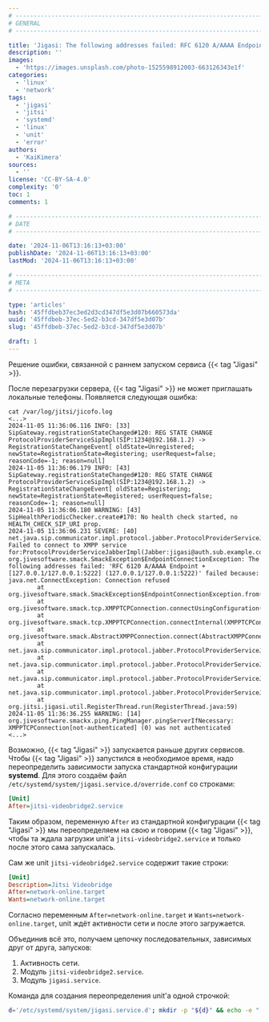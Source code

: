 ```yaml
---
# -------------------------------------------------------------------------------------------------------------------- #
# GENERAL
# -------------------------------------------------------------------------------------------------------------------- #

title: 'Jigasi: The following addresses failed: RFC 6120 A/AAAA Endpoint'
description: ''
images:
  - 'https://images.unsplash.com/photo-1525598912003-663126343e1f'
categories:
  - 'linux'
  - 'network'
tags:
  - 'jigasi'
  - 'jitsi'
  - 'systemd'
  - 'linux'
  - 'unit'
  - 'error'
authors:
  - 'KaiKimera'
sources:
  - ''
license: 'CC-BY-SA-4.0'
complexity: '0'
toc: 1
comments: 1

# -------------------------------------------------------------------------------------------------------------------- #
# DATE
# -------------------------------------------------------------------------------------------------------------------- #

date: '2024-11-06T13:16:13+03:00'
publishDate: '2024-11-06T13:16:13+03:00'
lastMod: '2024-11-06T13:16:13+03:00'

# -------------------------------------------------------------------------------------------------------------------- #
# META
# -------------------------------------------------------------------------------------------------------------------- #

type: 'articles'
hash: '45ffdbeb37ec3ed2d3cd347df5e3d07b660573da'
uuid: '45ffdbeb-37ec-5ed2-b3cd-347df5e3d07b'
slug: '45ffdbeb-37ec-5ed2-b3cd-347df5e3d07b'

draft: 1
---
```


Решение ошибки, связанной с раннем запуском сервиса {{< tag "Jigasi" >}}.

<!--more-->

После перезагрузки сервера, {{< tag "Jigasi" >}} не может приглашать локальные телефоны. Появляется следующая ошибка:

```terminal
cat /var/log/jitsi/jicofo.log
<...>
2024-11-05 11:36:06.116 INFO: [33] SipGateway.registrationStateChanged#120: REG STATE CHANGE ProtocolProviderServiceSipImpl(SIP:1234@192.168.1.2) -> RegistrationStateChangeEvent[ oldState=Unregistered; newState=RegistrationState=Registering; userRequest=false; reasonCode=-1; reason=null]
2024-11-05 11:36:06.179 INFO: [43] SipGateway.registrationStateChanged#120: REG STATE CHANGE ProtocolProviderServiceSipImpl(SIP:1234@192.168.1.2) -> RegistrationStateChangeEvent[ oldState=Registering; newState=RegistrationState=Registered; userRequest=false; reasonCode=-1; reason=null]
2024-11-05 11:36:06.180 WARNING: [43] SipHealthPeriodicChecker.create#170: No health check started, no HEALTH_CHECK_SIP_URI prop.
2024-11-05 11:36:06.231 SEVERE: [40] net.java.sip.communicator.impl.protocol.jabber.ProtocolProviderServiceJabberImpl.connectAndLogin: Failed to connect to XMPP service for:ProtocolProviderServiceJabberImpl(Jabber:jigasi@auth.sub.example.com)
org.jivesoftware.smack.SmackException$EndpointConnectionException: The following addresses failed: 'RFC 6120 A/AAAA Endpoint + [127.0.0.1/127.0.0.1:5222] (127.0.0.1/127.0.0.1:5222)' failed because: java.net.ConnectException: Connection refused
        at org.jivesoftware.smack.SmackException$EndpointConnectionException.from(SmackException.java:334)
        at org.jivesoftware.smack.tcp.XMPPTCPConnection.connectUsingConfiguration(XMPPTCPConnection.java:664)
        at org.jivesoftware.smack.tcp.XMPPTCPConnection.connectInternal(XMPPTCPConnection.java:849)
        at org.jivesoftware.smack.AbstractXMPPConnection.connect(AbstractXMPPConnection.java:525)
        at net.java.sip.communicator.impl.protocol.jabber.ProtocolProviderServiceJabberImpl.connectAndLogin(ProtocolProviderServiceJabberImpl.java:1307)
        at net.java.sip.communicator.impl.protocol.jabber.ProtocolProviderServiceJabberImpl.connectAndLogin(ProtocolProviderServiceJabberImpl.java:967)
        at net.java.sip.communicator.impl.protocol.jabber.ProtocolProviderServiceJabberImpl.initializeConnectAndLogin(ProtocolProviderServiceJabberImpl.java:792)
        at net.java.sip.communicator.impl.protocol.jabber.ProtocolProviderServiceJabberImpl.register(ProtocolProviderServiceJabberImpl.java:494)
        at org.jitsi.jigasi.util.RegisterThread.run(RegisterThread.java:59)
2024-11-05 11:36:36.255 WARNING: [14] org.jivesoftware.smackx.ping.PingManager.pingServerIfNecessary: XMPPTCPConnection[not-authenticated] (0) was not authenticated
<...>
```

Возможно, {{< tag "Jigasi" >}} запускается раньше других сервисов. Чтобы {{< tag "Jigasi" >}} запустился в необходимое время, надо переопределить зависимости запуска стандартной конфигурации **systemd**. Для этого создаём файл `/etc/systemd/system/jigasi.service.d/override.conf` со строками:

```ini
[Unit]
After=jitsi-videobridge2.service
```

Таким образом, переменную `After` из стандартной конфигурации {{< tag "Jigasi" >}} мы переопределяем на свою и говорим {{< tag "Jigasi" >}}, чтобы та ждала загрузки unit'а `jitsi-videobridge2.service` и только после этого сама запускалась.

Сам же unit `jitsi-videobridge2.service` содержит такие строки:

```ini
[Unit]
Description=Jitsi Videobridge
After=network-online.target
Wants=network-online.target
```

Согласно переменным `After=network-online.target` и `Wants=network-online.target`, unit ждёт активности сети и после этого загружается.

Объединив всё это, получаем цепочку последовательных, зависимых друг от друга, запусков:

1. Активность сети.
2. Модуль `jitsi-videobridge2.service`.
3. Модуль `jigasi.service`.

Команда для создания переопределения unit'а одной строчкой:

```bash
d='/etc/systemd/system/jigasi.service.d'; mkdir -p "${d}" && echo -e "[Unit]\nAfter=jitsi-videobridge2.service" > "${d}/override.conf" && systemctl daemon-reload && systemctl restart 'jigasi.service'
```
